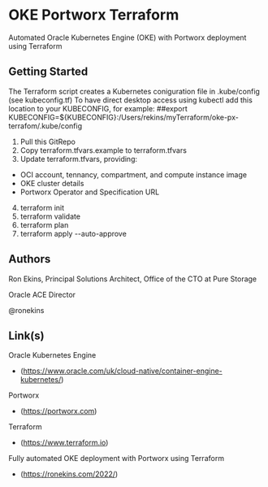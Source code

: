# OKE Portworx Terraform
Automated Oracle Kubernetes Engine (OKE) with Portworx deployment using Terraform

## Getting Started

The Terraform script creates a Kubernetes coniguration file in .kube/config (see kubeconfig.tf)
To have direct desktop access using kubectl add this location to your KUBECONFIG, for example: 
##export KUBECONFIG=${KUBECONFIG}:/Users/rekins/myTerraform/oke-px-terrafom/.kube/config

1. Pull this GitRepo
2. Copy terraform.tfvars.example to terraform.tfvars
3. Update terraform.tfvars, providing:
- OCI account, tennancy, compartment, and compute instance image
- OKE cluster details
- Portworx Operator and Specification URL
4. terraform init
5. terraform validate
6. terraform plan
7. terraform apply --auto-approve

## Authors

Ron Ekins, Principal Solutions Architect, Office of the CTO at Pure Storage

Oracle ACE Director

@ronekins

## Link(s)

Oracle Kubernetes Engine
- (https://www.oracle.com/uk/cloud-native/container-engine-kubernetes/)

Portworx
- (https://portworx.com)

Terraform
- (https://www.terraform.io) 

Fully automated OKE deployment with Portworx  using Terraform
- (https://ronekins.com/2022/)
